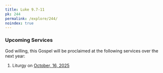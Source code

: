```yaml
---
title: Luke 9.7-11
pk: 244
permalink: /explore/244/
noindex: true
---
```


### Upcoming Services

God willing, this Gospel will be proclaimed at the following services over the next year:


1. Liturgy on [October, 16, 2025](https://orthocal.info/readings/gregorian/2025/10/16/)
